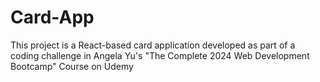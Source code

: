# Card-App
This project is a React-based card application developed as part of a coding challenge in Angela Yu's "The Complete 2024 Web Development Bootcamp" Course on Udemy 
